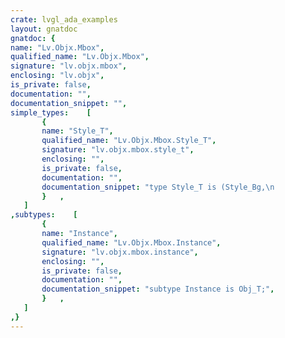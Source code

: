 ```yaml
---
crate: lvgl_ada_examples
layout: gnatdoc
gnatdoc: {
name: "Lv.Objx.Mbox",
qualified_name: "Lv.Objx.Mbox",
signature: "lv.objx.mbox",
enclosing: "lv.objx",
is_private: false,
documentation: "",
documentation_snippet: "",
simple_types:    [
       {
       name: "Style_T",
       qualified_name: "Lv.Objx.Mbox.Style_T",
       signature: "lv.objx.mbox.style_t",
       enclosing: "",
       is_private: false,
       documentation: "",
       documentation_snippet: "type Style_T is (Style_Bg,\n                 Style_Btn_Bg,\n                 Style_Btn_Rel,\n                 Style_Btn_Pr,\n                 Style_Btn_Tgl_Rel,\n                 Style_Btn_Tgl_Pr,\n                 Style_Btn_Ina);",
       }   ,
   ]
,subtypes:    [
       {
       name: "Instance",
       qualified_name: "Lv.Objx.Mbox.Instance",
       signature: "lv.objx.mbox.instance",
       enclosing: "",
       is_private: false,
       documentation: "",
       documentation_snippet: "subtype Instance is Obj_T;",
       }   ,
   ]
,}
---
```

